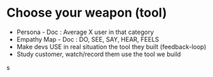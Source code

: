 # Choose your weapon (tool)

 * <div  v-click>  Persona - Doc : Average X user in that category </div>
 * <div  v-click>  Empathy Map - Doc : DO, SEE, SAY, HEAR, FEELS </div>
 * <div  v-click>  Make devs USE in real situation the tool they built (feedback-loop) </div>
 * <div  v-click>  Study customer, watch/record them use the tool we build</div>
s